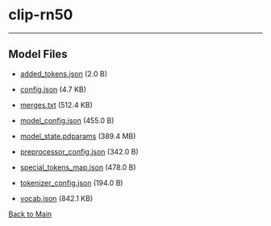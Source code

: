 
# clip-rn50
---



## Model Files

- [added_tokens.json](https://paddlenlp.bj.bcebos.com/models/community/openai/clip-rn50/added_tokens.json) (2.0 B)

- [config.json](https://paddlenlp.bj.bcebos.com/models/community/openai/clip-rn50/config.json) (4.7 KB)

- [merges.txt](https://paddlenlp.bj.bcebos.com/models/community/openai/clip-rn50/merges.txt) (512.4 KB)

- [model_config.json](https://paddlenlp.bj.bcebos.com/models/community/openai/clip-rn50/model_config.json) (455.0 B)

- [model_state.pdparams](https://paddlenlp.bj.bcebos.com/models/community/openai/clip-rn50/model_state.pdparams) (389.4 MB)

- [preprocessor_config.json](https://paddlenlp.bj.bcebos.com/models/community/openai/clip-rn50/preprocessor_config.json) (342.0 B)

- [special_tokens_map.json](https://paddlenlp.bj.bcebos.com/models/community/openai/clip-rn50/special_tokens_map.json) (478.0 B)

- [tokenizer_config.json](https://paddlenlp.bj.bcebos.com/models/community/openai/clip-rn50/tokenizer_config.json) (194.0 B)

- [vocab.json](https://paddlenlp.bj.bcebos.com/models/community/openai/clip-rn50/vocab.json) (842.1 KB)


[Back to Main](../../)